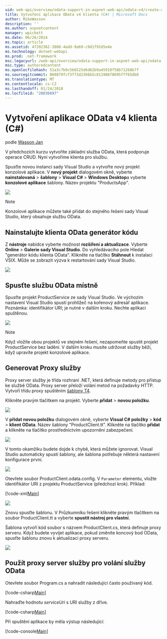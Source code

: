 ```yaml
---
uid: web-api/overview/odata-support-in-aspnet-web-api/odata-v4/create-an-odata-v4-client-app
title: Vytvoření aplikace OData v4 klienta (C#) | Microsoft Docs
author: MikeWasson
description: ''
ms.author: aspnetcontent
manager: wpickett
ms.date: 06/26/2014
ms.topic: article
ms.assetid: 47202362-3808-4add-9a69-c9d1f91d5e4e
ms.technology: dotnet-webapi
ms.prod: .net-framework
msc.legacyurl: /web-api/overview/odata-support-in-aspnet-web-api/odata-v4/create-an-odata-v4-client-app
msc.type: authoredcontent
ms.openlocfilehash: 51a3c7b9c5b6525d6d82b9a45910f58b71268b7f
ms.sourcegitcommit: 060879fcf3f73d2366b5c811986f8695fff65db8
ms.translationtype: MT
ms.contentlocale: cs-CZ
ms.lasthandoff: 01/24/2018
ms.locfileid: "28036697"
---
```

<a name="create-an-odata-v4-client-app-c"></a>Vytvoření aplikace OData v4 klienta (C#)
====================
podle [Wasson Jan](https://github.com/MikeWasson)

V předchozích kurzu vytvoříte základní služba OData, která podporuje operace CRUD. Nyní vytvoříme klienta pro službu.

Spusťte novou instanci sady Visual Studio a vytvořte nový projekt konzolové aplikace. V **nový projekt** dialogovém okně, vyberte **nainstalovaná** &gt; **šablony** &gt; **Visual C#** &gt; **Windows Desktop**a vyberte **konzolové aplikace** šablony. Název projektu &quot;ProductsApp&quot;.

![](create-an-odata-v4-client-app/_static/image1.png)

> [!NOTE]
> Konzolové aplikace můžete také přidat do stejného řešení sady Visual Studio, který obsahuje službu OData.


## <a name="install-the-odata-client-code-generator"></a>Nainstalujte klienta OData generátor kódu

Z **nástroje** nabídce vyberte možnost **rozšíření a aktualizace**. Vyberte **Online** &gt; **Galerie sady Visual Studio**. Do vyhledávacího pole Hledat &quot;generátor kódu klienta OData&quot;. Klikněte na tlačítko **Stáhnout** k instalaci VSIX. Může se zobrazit výzva k restartování sady Visual Studio.

[![](create-an-odata-v4-client-app/_static/image3.png)](create-an-odata-v4-client-app/_static/image2.png)

## <a name="run-the-odata-service-locally"></a>Spusťte službu OData místně

Spusťte projekt ProductService ze sady Visual Studio. Ve výchozím nastavení Visual Studio spustí prohlížeč na kořenový adresář aplikace. Poznámka: identifikátor URI; je nutné v dalším kroku. Nechte aplikaci spuštěnou.

![](create-an-odata-v4-client-app/_static/image4.png)

> [!NOTE]
> Když vložíte obou projektů ve stejném řešení, nezapomeňte spustit projekt ProductService bez ladění. V dalším kroku musíte udržovat služby běží, když upravíte projekt konzolové aplikace.


## <a name="generate-the-service-proxy"></a>Generovat Proxy služby

Proxy server služby je třída rozhraní .NET, která definuje metody pro přístup ke službě OData. Proxy server přeloží volání metod na požadavky HTTP. Vytvoří třídu proxy spuštěním [šablony T4](https://msdn.microsoft.com/library/bb126445.aspx).

Klikněte pravým tlačítkem na projekt. Vyberte **přidat** &gt; **novou položku**.

![](create-an-odata-v4-client-app/_static/image5.png)

V **přidat novou položku** dialogovém okně, vyberte **Visual C# položky** &gt; **kód** &gt; **klient OData**. Název šablony &quot;ProductClient.tt&quot;. Klikněte na tlačítko **přidat** a klikněte na tlačítko prostřednictvím upozornění zabezpečení.

[![](create-an-odata-v4-client-app/_static/image7.png)](create-an-odata-v4-client-app/_static/image6.png)

V tomto okamžiku budete dojde k chybě, která můžete ignorovat. Visual Studio automaticky spustí šablony, ale šablona potřebuje některá nastavení konfigurace první.

[![](create-an-odata-v4-client-app/_static/image9.png)](create-an-odata-v4-client-app/_static/image8.png)

Otevřete soubor ProductClient.odata.config. V `Parameter` elementu, vložte identifikátor URI z projektu ProductService (předchozí krok). Příklad:

[!code-xml[Main](create-an-odata-v4-client-app/samples/sample1.xml)]

[![](create-an-odata-v4-client-app/_static/image11.png)](create-an-odata-v4-client-app/_static/image10.png)

Znovu spusťte šablonu. V Průzkumníku řešení klikněte pravým tlačítkem na soubor ProductClient.tt a vyberte **spustit nástroj pro vlastní**.

Šablona vytvoří kód soubor s názvem ProductClient.cs, která definuje proxy serveru. Když budete vyvíjet aplikace, pokud změníte koncový bod OData, spusťte šablonu znovu k aktualizaci proxy serveru.

![](create-an-odata-v4-client-app/_static/image12.png)

## <a name="use-the-service-proxy-to-call-the-odata-service"></a>Použít proxy server služby pro volání služby OData

Otevřete soubor Program.cs a nahradit následující často používaný kód.

[!code-csharp[Main](create-an-odata-v4-client-app/samples/sample2.cs)]

Nahraďte hodnotu *serviceUri* s URI služby z dříve.

[!code-csharp[Main](create-an-odata-v4-client-app/samples/sample3.cs)]

Při spuštění aplikace by měla výstup následující:

[!code-console[Main](create-an-odata-v4-client-app/samples/sample4.cmd)]
